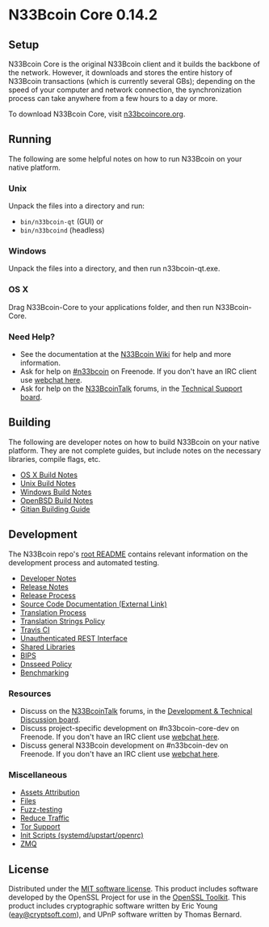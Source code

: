 N33Bcoin Core 0.14.2
=====================

Setup
---------------------
N33Bcoin Core is the original N33Bcoin client and it builds the backbone of the network. However, it downloads and stores the entire history of N33Bcoin transactions (which is currently several GBs); depending on the speed of your computer and network connection, the synchronization process can take anywhere from a few hours to a day or more.

To download N33Bcoin Core, visit [n33bcoincore.org](https://n33bcoincore.org/en/releases/).

Running
---------------------
The following are some helpful notes on how to run N33Bcoin on your native platform.

### Unix

Unpack the files into a directory and run:

- `bin/n33bcoin-qt` (GUI) or
- `bin/n33bcoind` (headless)

### Windows

Unpack the files into a directory, and then run n33bcoin-qt.exe.

### OS X

Drag N33Bcoin-Core to your applications folder, and then run N33Bcoin-Core.

### Need Help?

* See the documentation at the [N33Bcoin Wiki](https://en.n33bcoin.it/wiki/Main_Page)
for help and more information.
* Ask for help on [#n33bcoin](http://webchat.freenode.net?channels=n33bcoin) on Freenode. If you don't have an IRC client use [webchat here](http://webchat.freenode.net?channels=n33bcoin).
* Ask for help on the [N33BcoinTalk](https://n33bcointalk.org/) forums, in the [Technical Support board](https://n33bcointalk.org/index.php?board=4.0).

Building
---------------------
The following are developer notes on how to build N33Bcoin on your native platform. They are not complete guides, but include notes on the necessary libraries, compile flags, etc.

- [OS X Build Notes](build-osx.md)
- [Unix Build Notes](build-unix.md)
- [Windows Build Notes](build-windows.md)
- [OpenBSD Build Notes](build-openbsd.md)
- [Gitian Building Guide](gitian-building.md)

Development
---------------------
The N33Bcoin repo's [root README](/README.md) contains relevant information on the development process and automated testing.

- [Developer Notes](developer-notes.md)
- [Release Notes](release-notes.md)
- [Release Process](release-process.md)
- [Source Code Documentation (External Link)](https://dev.visucore.com/n33bcoin/doxygen/)
- [Translation Process](translation_process.md)
- [Translation Strings Policy](translation_strings_policy.md)
- [Travis CI](travis-ci.md)
- [Unauthenticated REST Interface](REST-interface.md)
- [Shared Libraries](shared-libraries.md)
- [BIPS](bips.md)
- [Dnsseed Policy](dnsseed-policy.md)
- [Benchmarking](benchmarking.md)

### Resources
* Discuss on the [N33BcoinTalk](https://n33bcointalk.org/) forums, in the [Development & Technical Discussion board](https://n33bcointalk.org/index.php?board=6.0).
* Discuss project-specific development on #n33bcoin-core-dev on Freenode. If you don't have an IRC client use [webchat here](http://webchat.freenode.net/?channels=n33bcoin-core-dev).
* Discuss general N33Bcoin development on #n33bcoin-dev on Freenode. If you don't have an IRC client use [webchat here](http://webchat.freenode.net/?channels=n33bcoin-dev).

### Miscellaneous
- [Assets Attribution](assets-attribution.md)
- [Files](files.md)
- [Fuzz-testing](fuzzing.md)
- [Reduce Traffic](reduce-traffic.md)
- [Tor Support](tor.md)
- [Init Scripts (systemd/upstart/openrc)](init.md)
- [ZMQ](zmq.md)

License
---------------------
Distributed under the [MIT software license](/COPYING).
This product includes software developed by the OpenSSL Project for use in the [OpenSSL Toolkit](https://www.openssl.org/). This product includes
cryptographic software written by Eric Young ([eay@cryptsoft.com](mailto:eay@cryptsoft.com)), and UPnP software written by Thomas Bernard.
